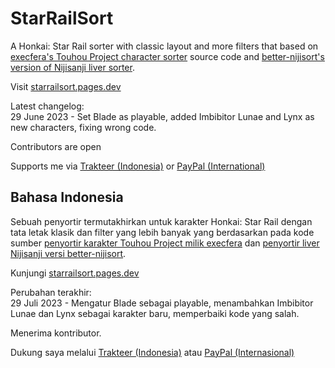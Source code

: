 # StarRailSort
A Honkai: Star Rail sorter with classic layout and more filters that based on [execfera's Touhou Project character sorter](https://tohosort.frelia.my/) source code and [better-nijisort's version of Nijisanji liver sorter](https://better-nijisort/pages.dev).

Visit [starrailsort.pages.dev](https://starrailsort.pages.dev/)

Latest changelog:<br>
29 June 2023 - Set Blade as playable, added Imbibitor Lunae and Lynx  as new characters, fixing wrong code.

Contributors are open

Supports me via [Trakteer (Indonesia)](https://trakteer.id/ufalsalman/tip) or [PayPal (International)](https://paypal.me/ufalsalman)

## Bahasa Indonesia

Sebuah penyortir termutakhirkan untuk karakter Honkai: Star Rail dengan tata letak klasik dan  filter yang lebih banyak yang berdasarkan pada kode sumber [penyortir karakter Touhou Project milik execfera](https://tohosort.frelia.my/) dan [penyortir liver Nijisanji versi better-nijisort](https://better-nijisort/pages.dev).

Kunjungi [starrailsort.pages.dev](https://starrailsort.pages.dev/)

Perubahan terakhir:<br>
29 Juli 2023 - Mengatur Blade sebagai playable, menambahkan Imbibitor Lunae dan Lynx sebagai karakter baru, memperbaiki kode yang salah.

Menerima kontributor.

Dukung saya melalui [Trakteer (Indonesia)](https://trakteer.id/ufalsalman/tip) atau [PayPal (Internasional)](https://paypal.me/ufalsalman)